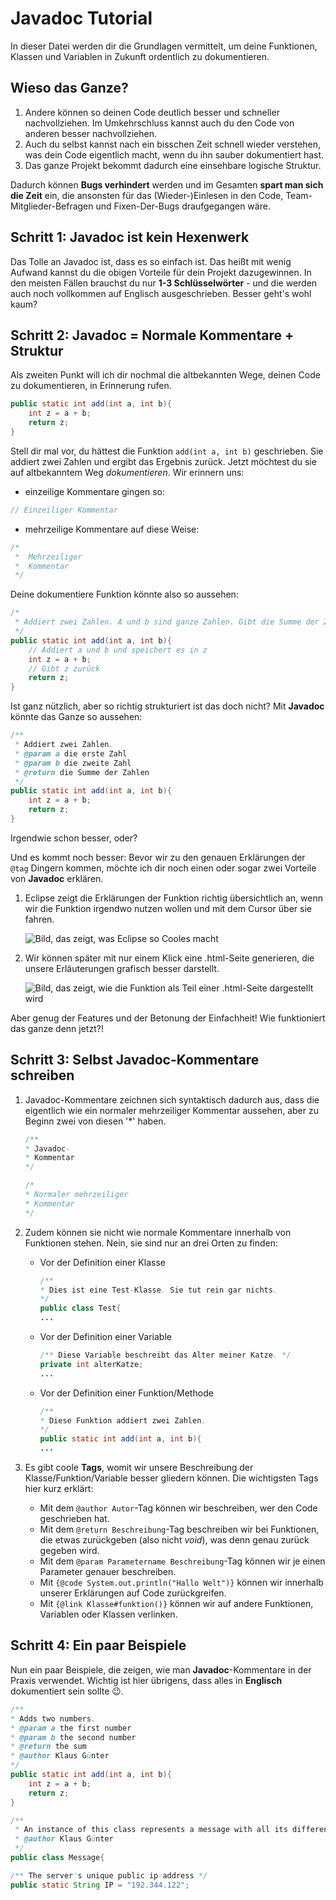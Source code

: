 # Javadoc Tutorial
In dieser Datei werden dir die Grundlagen vermittelt, um deine Funktionen, Klassen und Variablen in Zukunft ordentlich zu dokumentieren.

## Wieso das Ganze?

1. Andere können so deinen Code deutlich besser und schneller nachvollziehen. Im Umkehrschluss kannst auch du den Code von anderen besser nachvollziehen.
2. Auch du selbst kannst nach ein bisschen Zeit schnell wieder verstehen, was dein Code eigentlich macht, wenn du ihn sauber dokumentiert hast.
3. Das ganze Projekt bekommt dadurch eine einsehbare logische Struktur.

Dadurch können **Bugs verhindert** werden und im Gesamten **spart man sich die Zeit** ein, die ansonsten für das (Wieder-)Einlesen in den Code, Team-Mitglieder-Befragen und Fixen-Der-Bugs draufgegangen wäre.

## Schritt 1: Javadoc ist kein Hexenwerk

Das Tolle an Javadoc ist, dass es so einfach ist. Das heißt mit wenig Aufwand kannst du die obigen Vorteile für dein Projekt dazugewinnen. In den meisten Fällen brauchst du nur **1-3 Schlüsselwörter** - und die werden auch noch vollkommen auf Englisch ausgeschrieben. Besser geht's wohl kaum?

## Schritt 2: Javadoc = Normale Kommentare + Struktur

Als zweiten Punkt will ich dir nochmal die altbekannten Wege, deinen Code zu dokumentieren, in Erinnerung rufen.

```java
public static int add(int a, int b){
    int z = a + b;
    return z;
}
```
Stell dir mal vor, du hättest die Funktion `add(int a, int b)` geschrieben. Sie addiert zwei Zahlen und ergibt das Ergebnis zurück. 
Jetzt möchtest du sie auf altbekanntem Weg *dokumentieren*. Wir erinnern uns:

- einzeilige Kommentare gingen so:
```java
// Einzeiliger Kommentar
```
- mehrzeilige Kommentare auf diese Weise: 
```java
/*
 *  Mehrzeiliger
 *  Kommentar
 */
```
Deine dokumentiere Funktion könnte also so aussehen:
```java
/*
 * Addiert zwei Zahlen. A und b sind ganze Zahlen. Gibt die Summe der Zahlen zurück.
 */
public static int add(int a, int b){
    // Addiert a und b und speichert es in z
    int z = a + b;
    // Gibt z zurück
    return z;
}
```
Ist ganz nützlich, aber so richtig strukturiert ist das doch nicht? Mit **Javadoc** könnte das Ganze so aussehen:
```java
/**
 * Addiert zwei Zahlen.
 * @param a die erste Zahl
 * @param b die zweite Zahl
 * @return die Summe der Zahlen
 */
public static int add(int a, int b){
    int z = a + b;
    return z;
}
```
Irgendwie schon besser, oder?

Und es kommt noch besser: Bevor wir zu den genauen Erklärungen der `@tag` Dingern kommen, möchte ich dir noch einen oder sogar zwei Vorteile von **Javadoc** erklären.

1. Eclipse zeigt die Erklärungen der Funktion richtig übersichtlich an, wenn wir die Funktion irgendwo nutzen wollen und mit dem Cursor über sie fahren.

    ![Bild, das zeigt, was Eclipse so Cooles macht](https://i.ibb.co/XCHCfbD/Unbenannt.png)

2. Wir können später mit nur einem Klick eine .html-Seite generieren, die unsere Erläuterungen grafisch besser darstellt.

    ![Bild, das zeigt, wie die Funktion als Teil einer .html-Seite dargestellt wird](https://i.ibb.co/4KPSynD/Unbenannt2.png)

Aber genug der Features und der Betonung der Einfachheit! Wie funktioniert das ganze denn jetzt?!

## Schritt 3: Selbst Javadoc-Kommentare schreiben

1. Javadoc-Kommentare zeichnen sich syntaktisch dadurch aus, dass die eigentlich wie ein normaler mehrzeiliger Kommentar aussehen, aber zu Beginn zwei von diesen '*' haben.
    ```java
    /**
    * Javadoc-
    * Kommentar
    */
    ```
    ```java
    /*
    * Normaler mehrzeiliger
    * Kommentar
    */
    ```
2. Zudem können sie nicht wie normale Kommentare innerhalb von Funktionen stehen. Nein, sie sind nur an drei Orten zu finden:

    - Vor der Definition einer Klasse
        ```java
        /**
        * Dies ist eine Test-Klasse. Sie tut rein gar nichts.
        */
        public class Test{
        ...
        ```
    - Vor der Definition einer Variable
        ```java
        /** Diese Variable beschreibt das Alter meiner Katze. */
        private int alterKatze;
        ...
        ```
    - Vor der Definition einer Funktion/Methode
        ```java
        /**
        * Diese Funktion addiert zwei Zahlen.
        */
        public static int add(int a, int b){
        ...
        ```
3. Es gibt coole **Tags**, womit wir unsere Beschreibung der Klasse/Funktion/Variable besser gliedern können. Die wichtigsten Tags hier kurz erklärt:
    - Mit dem `@author Autor`-Tag können wir beschreiben, wer den Code geschrieben hat.
    - Mit dem `@return Beschreibung`-Tag beschreiben wir bei Funktionen, die etwas zurückgeben (also nicht _void_), was denn genau zurück gegeben wird.
    - Mit dem `@param Parametername Beschreibung`-Tag können wir je einen Parameter genauer beschreiben.
    - Mit `{@code System.out.println("Hallo Welt")}` können wir innerhalb unserer Erklärungen auf Code zurückgreifen.
    - Mit `{@link Klasse#funktion()}` können wir auf andere Funktionen, Variablen oder Klassen verlinken.

## Schritt 4: Ein paar Beispiele

Nun ein paar Beispiele, die zeigen, wie man **Javadoc**-Kommentare in der Praxis verwendet. Wichtig ist hier übrigens, dass alles in **Englisch** dokumentiert sein sollte 😉.

```java
/**
* Adds two numbers.
* @param a the first number
* @param b the second number
* @return the sum
* @author Klaus Günter
*/
public static int add(int a, int b){
    int z = a + b;
    return z;
}
```
```java
/**
 * An instance of this class represents a message with all its different attributes.
 * @author Klaus Günter
 */
public class Message{
```
```java
/** The server's unique public ip-address */
public static String IP = "192.344.122";
```